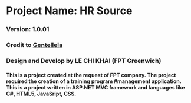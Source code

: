 # Project Name: HR Source
### Version: 1.0.01
### Credit to [Gentellela](https://github.com/ColorlibHQ/gentelella)
### Design and Develop by LE CHI KHAI (FPT Greenwich) 
#### This is a project created at the request of FPT company. The project required the creation of a training program #management application. This is a project written in ASP.NET MVC framework and languages like C#, HTML5, JavaSript, CSS.


